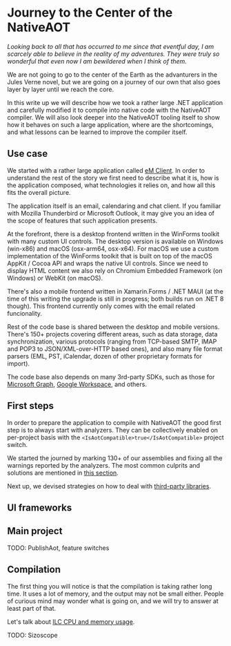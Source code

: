# Journey to the Center of the NativeAOT

_Looking back to all that has occurred to me since that eventful day, I am scarcely able to 
believe in the reality of my adventures. They were truly so wonderful that even now I am 
bewildered when I think of them._

We are not going to go to the center of the Earth as the advanturers in the Jules Verne 
novel, but we are going on a journey of our own that also goes layer by layer until we 
reach the core.

In this write up we will describe how we took a rather large .NET application and carefully 
modified it to compile into native code with the NativeAOT compiler. We will also look 
deeper into the NativeAOT tooling itself to show how it behaves on such a large application, 
where are the shortcomings, and what lessons can be learned to improve the compiler itself.

## Use case

We started with a rather large application called [eM Client](http://www.emclient.com). In 
order to understand the rest of the story we first need to describe what it is, how is the 
application composed, what technologies it relies on, and how all this fits the overall 
picture.

The application itself is an email, calendaring and chat client. If you familiar with 
Mozilla Thunderbird or Microsoft Outlook, it may give you an idea of the scope of features 
that such application presents.

At the forefront, there is a desktop frontend written in the WinForms toolkit with many 
custom UI controls. The desktop version is available on Windows (win-x86) and macOS 
(osx-arm64, osx-x64). For macOS we use a custom implementation of the WinForms toolkit 
that is built on top of the macOS AppKit / Cocoa API and wraps the native UI controls. 
Since we need to display HTML content we also rely on Chromium Embedded Framework (on 
Windows) or WebKit (on macOS).

There's also a mobile frontend written in Xamarin.Forms / .NET MAUI (at the time of this 
writing the upgrade is still in progress; both builds run on .NET 8 though). This frontend 
currently only comes with the email related funcionality.

Rest of the code base is shared between the desktop and mobile versions. There's 150+ 
projects covering different areas, such as data storage, data synchronization, various 
protocols (ranging from TCP-based SMTP, IMAP and POP3 to JSON/XML-over-HTTP based ones), 
and also many file format parsers (EML, PST, iCalendar, dozen of other proprietary 
formats for import).

The code base also depends on many 3rd-party SDKs, such as those for [Microsoft Graph](https://github.com/microsoftgraph/msgraph-sdk-dotnet),
[Google Workspace](https://github.com/googleapis/google-api-dotnet-client), and others.

## First steps

In order to prepare the application to compile with NativeAOT the good first step is 
to always start with analyzers. They can be collectively enabled on per-project basis 
with the `<IsAotCompatible>true</IsAotCompatible>` project switch.

We started the journed by marking 130+ of our assemblies and fixing all the 
warnings reported by the analyzers. The most common culprits and solutions are mentioned 
in [this section](https://github.com/filipnavara/nativeaot-notes/blob/main/third-party-libraries.md#updating-libraries-to-be-aot-compatible).

Next up, we devised strategies on how to deal with [third-party libraries](https://github.com/filipnavara/nativeaot-notes/blob/main/third-party-libraries.md).

## UI frameworks


## Main project

TODO: PublishAot, feature switches

## Compilation

The first thing you will notice is that the compilation is taking rather long time. It uses a 
lot of memory, and the output may not be small either. People of curious mind may wonder what 
is going on, and we will try to answer at least part of that.

Let's talk about [ILC CPU and memory usage](https://github.com/filipnavara/nativeaot-notes/blob/main/ilc-resource-usage.md).

TODO: Sizoscope
